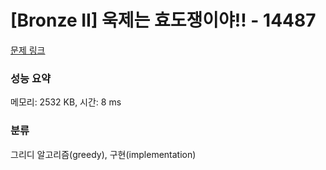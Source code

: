 # [Bronze II] 욱제는 효도쟁이야!! - 14487 

[문제 링크](https://www.acmicpc.net/problem/14487) 

### 성능 요약

메모리: 2532 KB, 시간: 8 ms

### 분류

그리디 알고리즘(greedy), 구현(implementation)

